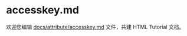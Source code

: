accesskey.md
===

欢迎您编辑 <a target="__blank" href="https://github.com/jaywcjlove/html-tutorial/blob/main/docs/attribute/accesskey.md">docs/attribute/accesskey.md</a> 文件，共建 HTML Tutorial 文档。